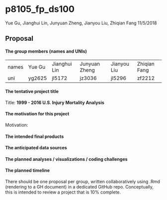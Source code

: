 p8105\_fp\_ds100
================
Yue Gu, Jianghui Lin, Junyuan Zheng, Jianyou Liu, Zhiqian Fang
11/5/2018

Proposal
--------

#### The group members (names and UNIs)

|       |        |              |               |             |              |
|:------|:-------|:-------------|:--------------|:------------|:-------------|
| names | Yue Gu | Jianghui Lin | Junyuan Zheng | Jianyou Liu | Zhiqian Fang |
| uni   | yg2625 | jl5172       | jz3036        | jl5296      | zf2212       |

#### The tentative project title

Title: **1999 - 2016 U.S. Injury Mortality Analysis**

#### The motivation for this project

Motivation:

#### The intended final products

#### The anticipated data sources

#### The planned analyses / visualizations / coding challenges

#### The planned timeline

There should be one proposal per group, written collaboratively using .Rmd (rendering to a GH document) in a dedicated GitHub repo. Conceptually, this is intended to review a project that is 10% complete.
